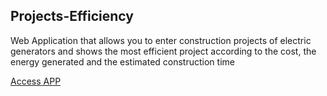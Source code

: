 <h2>Projects-Efficiency</h2>
<p>Web Application that allows you to enter construction projects of electric generators and shows the most efficient project according to the cost, the energy generated and the estimated construction time</p>

<a href="https://amhernandez5508.github.io/Projects-Efficiency/" target="blank">Access APP</a>
